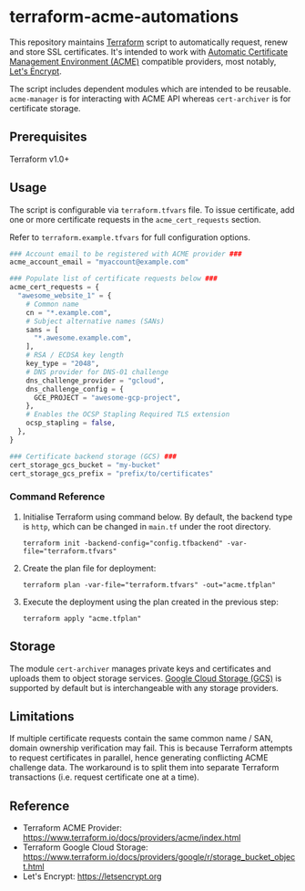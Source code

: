 # terraform-acme-automations

This repository maintains [Terraform](https://terraform.io) script to automatically request, renew and store SSL certificates. It's intended to work with [Automatic Certificate Management Environment (ACME)](https://en.wikipedia.org/wiki/Automated_Certificate_Management_Environment) compatible providers, most notably, [Let's Encrypt](https://letsencrypt.org/).

The script includes dependent modules which are intended to be reusable. `acme-manager` is for interacting with ACME API whereas `cert-archiver` is for certificate storage.

## Prerequisites

Terraform v1.0+

## Usage

The script is configurable via `terraform.tfvars` file. To issue certificate, add one or more certificate requests in the `acme_cert_requests` section.

Refer to `terraform.example.tfvars` for full configuration options.

```terraform
### Account email to be registered with ACME provider ###
acme_account_email = "myaccount@example.com"

### Populate list of certificate requests below ###
acme_cert_requests = {
  "awesome_website_1" = {
    # Common name
    cn = "*.example.com",
    # Subject alternative names (SANs)
    sans = [
      "*.awesome.example.com",
    ],
    # RSA / ECDSA key length
    key_type = "2048",
    # DNS provider for DNS-01 challenge
    dns_challenge_provider = "gcloud",
    dns_challenge_config = {
      GCE_PROJECT = "awesome-gcp-project",
    },
    # Enables the OCSP Stapling Required TLS extension
    ocsp_stapling = false,
  },
}

### Certificate backend storage (GCS) ###
cert_storage_gcs_bucket = "my-bucket"
cert_storage_gcs_prefix = "prefix/to/certificates"
```

### Command Reference

1. Initialise Terraform using command below. By default, the backend type is `http`, which can be changed in `main.tf` under the root directory.

    `terraform init -backend-config="config.tfbackend" -var-file="terraform.tfvars"`

1. Create the plan file for deployment:

    `terraform plan -var-file="terraform.tfvars" -out="acme.tfplan"`

1. Execute the deployment using the plan created in the previous step:

    `terraform apply "acme.tfplan"`

## Storage

The module `cert-archiver` manages private keys and certificates and uploads them to object storage services. [Google Cloud Storage (GCS)](https://cloud.google.com/storage) is supported by default but is interchangeable with any storage providers.

## Limitations

If multiple certificate requests contain the same common name / SAN, domain ownership verification may fail. This is because Terraform attempts to request certificates in parallel, hence generating conflicting ACME challenge data. The workaround is to split them into separate Terraform transactions (i.e. request certificate one at a time).

## Reference

- Terraform ACME Provider: https://www.terraform.io/docs/providers/acme/index.html
- Terraform Google Cloud Storage: https://www.terraform.io/docs/providers/google/r/storage_bucket_object.html
- Let's Encrypt: https://letsencrypt.org
